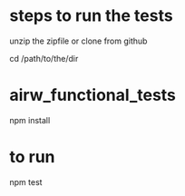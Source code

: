 # steps to run the tests

unzip the zipfile or clone from github

cd /path/to/the/dir

# airw_functional_tests
npm install

# to run
npm test
